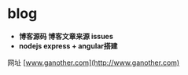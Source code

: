 # blog

* **博客源码  博客文章来源 issues**
* **nodejs express + angular搭建**

网址 [www.ganother.com](http://www.ganother.com)

